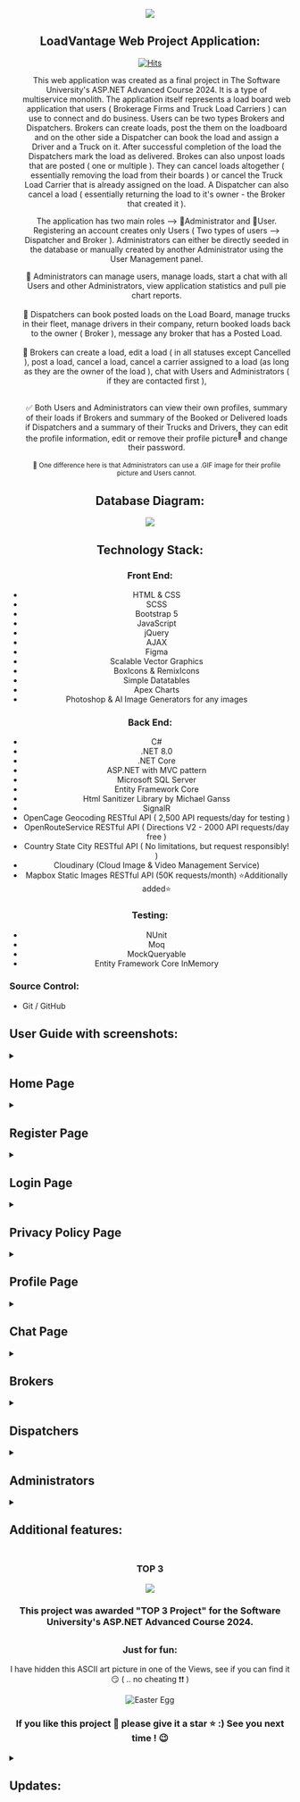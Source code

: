 <div style="text-align: center;">

 <p align="center">
   <img src="./documentation_images/loadVantage-logo.png">
   </p>
  <h2>
    LoadVantage Web Project Application:
  </h2>

[![Hits](https://hits.seeyoufarm.com/api/count/incr/badge.svg?url=https%3A%2F%2Fgithub.com%2FI-M-Marinov%2FLoadVantage-Project&count_bg=%23760BA2&title_bg=%23555555&icon=&icon_color=%23E7E7E7&title=Views&edge_flat=false)](https://hits.seeyoufarm.com)

  <ul>
   <p> This web application was created as a final project in The Software University's ASP.NET Advanced Course 2024. It is a type of multiservice monolith. The application itself represents a load board web application that users ( Brokerage Firms and Truck Load Carriers ) can use to connect and do business. Users can be two types Brokers and Dispatchers. Brokers can create loads, post the them on the loadboard and on the other side a Dispatcher can book the load and assign a Driver and a Truck on it. After successful completion of the load the Dispatchers mark the load as delivered. Brokes can also unpost loads that are posted ( one or multiple ). They can cancel loads altogether ( essentially removing the load from their boards ) or cancel the Truck Load Carrier that is already assigned on the load. A Dispatcher can also cancel a load ( essentially returning the load to it's owner - the Broker that created it ).</p>

   <p> The application has two main roles --> 🔵Administrator and 🔴User. Registering an account creates only Users ( Two types of users --> Dispatcher and Broker ). 
        Administrators can either be directly seeded in the database or manually created by another Administrator using the User Management panel. </p>
    
   🔵 Administrators can manage users, manage loads, start a chat with all Users and other Administrators, view application statistics and pull pie chart reports. 
   </br>
   </br>
   🔴 Dispatchers can book posted loads on the Load Board, manage trucks in their fleet, manage drivers in their company, return booked loads back to the owner ( Broker ), message any broker that has a Posted Load.
   </br>
   </br>
   🔴 Brokers can create a load, edit a load ( in all statuses except Cancelled ), post a load, cancel a load, cancel a carrier assigned to a load (as long as they are the owner of the load ), chat with Users and Administrators ( if they are contacted first ),             </br>
   </br>

   ✅ Both Users and Administrators can view their own profiles, summary of their loads if Brokers and summary of the Booked or Delivered loads if Dispatchers and a summary of their Trucks and Drivers, they can edit the profile information, edit or remove their profile picture<sup>🌟</sup> and change their password.
    </br>
    </br>
    <sup>🌟 One difference here is that Administrators can use a .GIF image for their profile picture and Users cannot.</sup>
   
  </ul>
   
</div>

<div style="text-align: center;">
  <h2>
    Database Diagram:
  </h2>

   <p align="center">
   <img src="./documentation_images/database-diagram.png">
   </p>
</div>

<div style="text-align: center;">
  <h2>
    Technology Stack:
  </h2>
  
  <h3>Front End:</h3>
  <ul>
    <li>HTML & CSS</li>
    <li>SCSS</li>
    <li>Bootstrap 5</li>
    <li>JavaScript</li>
    <li>jQuery</li>
    <li>AJAX</li>
    <li>Figma</li>
    <li>Scalable Vector Graphics</li>
    <li>BoxIcons & RemixIcons</li>
    <li>Simple Datatables</li>
    <li>Apex Charts</li>
    <li>Photoshop & AI Image Generators for any images</li>
  </ul>

  <h3>Back End:</h3>
  <ul>
   <li>C#</li>
   <li>.NET 8.0</li>
   <li>.NET Core</li>
   <li>ASP.NET with MVC pattern</li>
   <li>Microsoft SQL Server</li>
   <li>Entity Framework Core</li>
   <li>Html Sanitizer Library by Michael Ganss</li>
   <li>SignalR</li>
   <li>OpenCage Geocoding RESTful API (  2,500 API requests/day for testing ) </li>
   <li>OpenRouteService RESTful API ( Directions V2 - 2000 API requests/day free )</li>
   <li>Country State City RESTful API ( No limitations, but request responsibly! )</li>
   <li>Cloudinary (Cloud Image & Video Management Service)</li>
   <li>Mapbox Static Images RESTful API (50K requests/month) ⭐Additionally added⭐</li>
  </ul>

  <h3>Testing:</h3>
  <ul>
    <li>NUnit</li>
    <li>Moq</li>
    <li>MockQueryable</li>
    <li>Entity Framework Core InMemory</li>
  </ul>
</div>

<h3>Source Control:</h3>
  <ul>
    <li>Git / GitHub</li>
  </ul>


 <h2>
    User Guide with screenshots:
  </h2>

<details> 
    <summary><h2>Home Page</h2></summary>
<div style="text-align: center;">
 
   <p align="center">
   - The Home page consists of a navigation bar with three buttons ( Home, Register, Login ), logo and name, SVG animation of a truck moving, flip cards, 
   "Meet Our Partners" section, "Our Achievements" section, and a footer with links, company information, social links and contact information.
   </p>

   <p align="center">
   <img src="./documentation_images/home-page.png">
   </p>
</div>
</details>

<details> 
 <summary><h2>Register Page</h2></summary>
<div style="text-align: center;">
   
   <p align="center">
   - The Register page consists of a navigation bar with three buttons ( Home, Register, Login ) and a form with information needed to register a new user in the application.
   </p>

   <p align="center">
   <img src="./documentation_images/register-page.png">
   </p>
</div>
</details> 

<details>
   <summary><h2>Login Page</h2></summary>
<div style="text-align: center;">

   <p align="center">
   - The Login page consists of a navigation bar with three buttons ( Home, Register, Login ) and a form with information needed for a registered user to log in.
   </p>
   <p align="center">
   <img src="./documentation_images/login-page.png">
   </p>
</div>
</details>

<details>
   <summary><h2>Privacy Policy Page</h2></summary>
<div style="text-align: center;">

   <p align="center">
   - The Privacy Policy page consists useful information for the application itself and a about the Author section.
   </p>
   <p align="center">
   <img src="./documentation_images/privacy-policy-page.png">
   </p>
</div>
</details>

<details>
 <summary><h2>Profile Page</h2></summary>
<div style="text-align: center;">
 <p>
   - After successfully logging in a User would be redirected to the Profile Page
    </br>
  - The Profile page shows a card containing the User's full name, position and company and below it depending if User is a Dispatcher or Broker there would be counts for Drivers, Trucks, Booked and Delivered Loads ( Dispatchers ) and Created, Posted, Booked and Delivered Loads ( Broker )
    </br>
  - In the tabulated container to the right of the general info card there is a Profile Overview tab, Edit Profile Tab, Edit Picture tab and Change Password Tab
    </br>
      <h6>⭐ Profile Overview tab shows the information for the currently logged in User.</h6>
      <h6>⭐ Edit Profile Tab lets the User edit any of the information visualized in the overview.</h6>
      <h6>⭐ Edit Picture tab shows the profile picture and gives the User the option to delete it ( default to the generic picture ) or upload a new one.</h6>
      <h6>⭐ Change Password Tab gives the User the option to change his password.</h6>   
 </p>

   <p align="center">
   <img src="./documentation_images/logged-in-users.png">
   </p>
   
   <p align="center">
   <img src="./documentation_images/profile-tabs.png">
   </p>
   
</div>
</details>

<details>
 <summary><h2>Chat Page</h2></summary>
<div style="text-align: center;">
 <p>
   - Chat Page is available to Users and Administrators alike.
    </br>
   - Brokers cannot engage in conversation directly, they need to be contacted by a Dispatcher or an Administrator.
    </br>
   - Dispatchers can only contact Brokers through a redirect available to them when viewing a Posted load ( they can contact the broker of the load ).
    </br>
   - Administrators can contact both Dispatchers or Brokers using that redirect when viewing a load or go to the User Management Page and use the redirect there.
    </br>
     
 </p>

   <p align="center">
   <img src="./documentation_images/chat-with-without-messages.png">
   </p>
   
   <p align="center">
   <img src="./documentation_images/chat-perspective.png">
   </p>
   
</div>
</details>

<details>
 <summary><h2>Brokers</h2></summary>

<!-- Broker Create Load -->

<details>
 <summary><h3>Broker - Create a load</h3></summary>
<div style="text-align: center;">
 <p>
  - Page consists of a simple form for adding new loads in the Broker's Created Loads 
    </br>
    <h6>⭐ Create Load ---> Attempt to add a load to the database and to the Broker's loads, if information is valid. </h6>
 
   <p align="center">
   <img src="./documentation_images/create-load-optimized.gif">
   </p>
 
   <h6>⭐ Reset ---> This action would reset the form essentially deleting values from the origin and destination city and state, resetting pickup and delivery time to now and setting the Price and Weight to their default value of 1.</h6>
  
 </p>
   
   <p align="center">
   <img src="./documentation_images/broker-create-load.png">
   </p>
   
   
</div>
</details>

<!-- Broker Load Board Created Loads Tab & Viewing a Created Load -->

 <details>
 <summary><h3>Broker Load Board & Viewing a Created Load</h3></summary>
<div style="text-align: center;">
 <p>
   - After a Broker opens the Load Board, he will be redirected to the Created Loads Tab, where he can view all the loads that he/she created.
    </br>
  - Search available right on the Board, that would filter the loads as the Broker types
    </br>
  - Sorting functionality available for each piece of information visualized ( for instance Broker can sort all loads by pickup state or price ascending or descending )
    </br>
  - Paginаtion also available right in the table, Broker can choose how many loads per page to show ( 5, 10, 15 ) or show all loads
    </br>
  - Clicking on the button on the right in the "Actions" section will take the Broker to the Load View:
    </br>
    <h6>⭐ Edit ---> This action would give the Broker access to edit the load information. Buttons "Save" and "Cancel" appear while load is being edited.</h6>
    <h6>⭐ Post ---> This action would post the load, essentially changing it's status from Created to Available. </h6>
    <h6>⭐ Cancel Load ---> This action would cancel the load, removing it entirely from the Broker's Board. </h6>
    <h6>⭐ Back to Load Board ---> This action would return the Broker back to the Load Board ( and the Created tab ). </h6>
 </p>
   
   <p align="center">
   <img src="./documentation_images/broker-created-load-view.png">
   </p>
   
   
</div>
</details>

<!-- Broker Load Board Posted Loads Tab & Viewing a Posted Load -->

<details>
 <summary> <h3>Broker Viewing a Posted Load</h3></summary>
<div style="text-align: center;">

 <p>
   - After a Broker posts a load, he/she will be redirected to the Load Board's Posted Loads Tab.
    </br>
  - Search, Sorting and Paginаtion is available on every tab of the Load Board. 
    </br>
  - Clicking on the button on the right in the "Actions" section will take the Broker to the Load View:
    </br>
    <h6>⭐ Edit ---> This action would give the Broker access to edit the load information. Buttons "Save" and "Cancel" appear while load is being edited.</h6>
    <h6>⭐ Unpost ---> This action would unpost the load, essentially changing it's status from Available back to Created. </h6>
    <h6>⭐ Unpost All  ---> This action would unpost all loads, that are currently in in status Available and revert them back to Created.</h6>
    <h6>⭐ Cancel Load ---> This action would cancel the load, removing it entirely from the Broker's Board. </h6>
    <h6>⭐ Back to Load Board ---> This action would return the Broker back to the Load Board ( and the Created tab ). </h6>
 </p>
 
   <p align="center">
   <img src="./documentation_images/broker-posted-load-view.png">
   </p>
  
</div>
</details>

<!-- Broker Load Board Booked Loads Tab & Viewing a Booked Load -->

<details>
 <summary><h3>Broker Viewing a Booked Load</h3></summary>
<div style="text-align: center;">

 <p>
   - Any loads that are booked by a Dispatcher, would be sent to the Booked Loads Tab.
    </br>
  - Search, Sorting and Paginаtion is available on every tab of the Load Board. 
    </br>
  - Clicking on the button on the right in the "Actions" section will take the Broker to the Load View:
    </br>
  - Additional details are available to the Broker for the Dispatcher if the load is Booked. When the Dispatcher that booked the load assign a driver, information for that driver would be visualized for the Broker in that same mini window as well.
    </br>
    <h6>⭐ Edit ---> This action would give the Broker access to edit the load information. Buttons "Save" and "Cancel" appear while load is being edited.</h6>
    <h6>⭐ Cancel Carrier ---> This action would cancel the carrier on the load ( and truck if there is one assigned ) and return the load back to status Posted. </h6>
    <h6>⭐ Cancel Load ---> This action would cancel the load, removing it entirely from the Broker's Board. </h6>
    <h6>⭐ Details  ---> This action toggles the info mini window on the left side containing info about the Dispatcher and Driver (if there is one assigned).</h6>
    <h6>⭐ Back to Load Board ---> This action would return the Broker back to the Load Board ( and the Created tab ). </h6>
 </p>

   <p align="center">
   <img src="./documentation_images/broker-booked-load-view.png">
   </p>
   
   
</div>
</details>

<!-- Broker Load Board Delivered Loads Tab -->

<details>
 <summary><h3>Broker Load Board Delivered Loads Tab</h3></summary>
<div style="text-align: center;">

 <p>
   - Once a load has a Driver assigned by the Dispatcher that booked the load, he can mark it as delivered. All delivered loads for a Broker go to the Delivered Tab on the Load Board.
    </br>
  - Information for the Dispatcher and Driver that finished the load is available to make it easier to sort if needed. 
    </br>
 </p>

   <p align="center">
   <img src="./documentation_images/broker-delivered-loads.png">
   </p>
   
   
</div>
</details>
</details>

<!-- Dispatchers Section -->

<details>
 <summary><h2>Dispatchers</h2></summary>
 
 <!-- Dispatcher Posted Loads Tab & Viewing a Posted Load -->

<details>
 <summary> <h3>Dispatcher Viewing a Posted Load</h3></summary>
<div style="text-align: center;">

 <p>
   - After a Broker posts a load, any Dispather would be able to see it in his Posted Loads Tab on the Load Board Page.
    </br>
  - Search, Sorting and Paginаtion is available on every tab of the Load Board. 
    </br>
  - Clicking on the button on the right in the "Actions" section will take the Dispatcher to the Load View:
    </br>
    <h6>⭐ PM the Broker ---> This action will take the Dispatcher to the Chat Page and open a chat with the Broker of the load he was viewing.</h6>
    <h6>⭐ Book this Load ---> This action will book the load, essentially changing it's status from Available to Booked. Dispatcher will now be able to see that load in the Booked Loads Tab on the Load Board Page.</h6>
    <h6>⭐ Back to Load Board ---> This action would return the Dispatcher back to the Load Board ( and the Posted tab ). </h6>
 </p>
 
   <p align="center">
   <img src="./documentation_images/dispatcher-posted-load-view.png">
   </p>
  
</div>
</details>

 <!-- Dispatcher Booked Loads Tab & Viewing a Booked Load -->

<details>
<summary> <h3>Dispatcher Viewing a Booked Load</h3></summary>
<div style="text-align: center;">

 <p>
   - All the loads that a Dispatcher booked would be visible in the Booked Loads Tab on the Load Board Page.
    </br>
  - Search, Sorting and Paginаtion is available on every tab of the Load Board. 
    </br>
  - If there is a Truck and Driver assigned to the load already, the column "Status" would show "en route".
    </br>
  - Clicking on the button on the right in the "Actions" section will take the Dispatcher to the Load View:
    </br>
    <h6>⭐ PM the Broker ---> This action will take the Dispatcher to the Chat Page and open a chat with the Broker of the load he was viewing.</h6>
    <h6>⭐ Select a Driver ---> This action will assign a Driver to the load. From the dropdown the Dispatcher will choose an active driver that is available for a load ( if a driver is not available he will not be shown in the dropdown ) and then save his/her choice. </h6>
    <h6>⭐ Cancel Load ---> This action will return the load back to the broker ( changing the status of the load from Booked back to Posted ). If there is a Truck & Driver assigned to the load, they will be released, so they can be assigned to another load.</h6>
    <h6>⭐ Mark as Delivered ---> This action will mark the load as Delivered, release the driver and from this point on the load will be visible only in the Delivered Loads Tab on the Load Board Page ( both for the Broker and Dispatcher ). </h6>
    <h6>⭐ Back to Load Board ---> This action would return the Dispatcher back to the Load Board ( and the Posted tab ). </h6>

 </p>
 
   <p align="center">
   <img src="./documentation_images/dispatcher-booked-load-view.png">
   </p>
  
</div>
</details>

<!-- Dispatcher Load Board Delivered Loads Tab -->

<details>
 <summary><h3>Dispatcher Load Board Delivered Loads Tab</h3></summary>
<div style="text-align: center;">

 <p>
   - Once the load is marked delivered by the Dispatcher, it will be moved to the Delivered Loads Tab on the Load Board Page.
    </br>
  - Information for the Broker, Dispatcher and Driver that delivered the load is available to make it easier to sort if needed. 
    </br>
 </p>

   <p align="center">
   <img src="./documentation_images/dispatcher-delivered-loads-tab.png">
   </p>
   
   
</div>
</details>

 <!-- Dispatcher Trucks -->

<details>
<summary><h3>Dispatcher Trucks Page</h3></summary>
<div style="text-align: center;">

 <p>
   - The Trucks Page consists of a table with the current number of trucks in the Dispatcher's Fleet.
    </br>
  - If there is a Truck and Driver assigned to the load already, the column "Status" would show "en route".
    </br>
    <h6>⭐ Add Truck ---> This action will open a modal window and the Dispatcher would have to put the required information before he/she saves the new truck. </h6>
    <h6>⭐ Edit ---> This action will open a modal window with the selected truck's information loaded in. Dispatcher can edit any property and save it. </h6>
    <h6>⭐ Park ---> This action parks the truck at the yard. Truck cannot be parked if there is a driver in it and he is currently under a load (doing a load ). </h6>
    <h6>⭐ Select a driver ---> This action will give an option from the dropdown menu for an active and available Driver for the Dispatcher to assign in the selected truck. </h6>
    <h6>⭐ Delete ---> This action will essentially remove the truck from the Dispatcher's Fleet. Cannot remove a truck that is being used. Truck need to be parked first.</h6>
    

 </p>
 
   <p align="center">
   <img src="./documentation_images/dispatcher-trucks.png">
   </p>
  
</div>
</details>

 <!-- Dispatcher Drivers -->

<details>
<summary><h3>Dispatcher Drivers Page</h3></summary>
<div style="text-align: center;">

 <p>
   - The Drivers Page consists of a table with the current number of drivers in the Dispatcher's Fleet.
    </br>
    <h6>⭐ Add Driver ---> This action will open a modal window and the Dispatcher would have to put the required information before he/she saves the new driver. </h6>
    <h6>⭐ Edit ---> This action will open a modal window with the selected driver's information loaded in. Dispatcher can edit any property and save it. </h6>
    <h6>⭐ Fire ---> This action will essentially remove the driver from the Dispatcher's driver list.</h6>
    <h6>✨✨✨ If a Driver is Available the first icon in the "Available" column would be green, otherwise it will show a truck, meaning Driver is assigned in a Truck. In addition if he is in a Truck the "Actions" column will now show "ready for a load".</h6>
    <h6>✨✨✨ If a Driver is in a Truck and assigned on a load the second icon in the "Available" column will now show a package icon signifying that the driver is under a lot as oposed if he is not it will show a house icon ( meaning he is at home base )</h6>

 </p>
 
   <p align="center">
   <img src="./documentation_images/dispatcher-drivers.png">
   </p>
  
</div>
</details>

</details>

<details>
 <summary><h2>Administrators</h2></summary>

 <!-- Administrator Profile Page -->

<details>
<summary><h3>Administrator Profile Page</h3></summary>
<div style="text-align: center;">

 <p>
   - Once an Administrator logs in, he/she is redirected to the Profile Page.
    </br>
   - The main difference between the Dispatcher and Broker Profile page is the card below the profile picture contains information about the total revenue, total number of users and total number of loads.
    </br>
   - The Overview, Edit Profile, Edit Picture and Change Password are also available.
    </br>
   <h6>✨✨✨ Key difference here is that Administrators can addd .GIF images as their profile picture, unlike Users</h6>
 </p>
 
   <p align="center">
   <img src="./documentation_images/admin-profile.png">
   </p>
  
</div>
</details>

 <!-- Administrator Load Board Created Tab Page -->

<details>
<summary><h3>Administrator Load Board Created Loads Tab</h3></summary>
<div style="text-align: center;">

 <p>
   - An Administrator can see all Created Loads for all Brokers. 
    </br>
   - Search, Sorting and Paginаtion is available on every tab of the Load Board. 
    </br>
    <h6>⭐ Edit ---> This action will open the viewed load for changes. </h6>
    <h6>⭐ PM the Broker ---> This action will take the Administrator to the Chat Page and open a chat with the Broker of the load he was viewing.</h6>
    <h6>⭐ Details  ---> This action toggles the info mini window on the left side containing info about the Broker when the load is in status Created.</h6>
    <h6>⭐ Back to Load Board ---> This action would return the Administrator back to the Load Board ( and the Created tab ). </h6>
 </p>
 
   <p align="center">
   <img src="./documentation_images/admin-created-loads-view.png">
   </p>
  
</div>
</details>

 <!-- Administrator Load Board Posted Tab Page -->

<details>
<summary><h3>Administrator Load Board Posted Loads Tab</h3></summary>
<div style="text-align: center;">

 <p>
   - An Administrator can see all Posted Loads for all Brokers, just like Dispatchers. 
    </br>
   - Search, Sorting and Paginаtion is available on every tab of the Load Board. 
    </br>
    <h6>⭐ Edit ---> This action will open the viewed load for changes. </h6>
    <h6>⭐ PM the Broker ---> This action will take the Administrator to the Chat Page and open a chat with the Broker of the load he was viewing.</h6>
    <h6>⭐ Details  ---> This action toggles the info mini window on the left side containing info about the Broker when the load is in status Created.</h6>
    <h6>⭐ Back to Load Board ---> This action would return the Administrator back to the Load Board ( and the Created tab ). </h6>
 </p>
 
   <p align="center">
   <img src="./documentation_images/admin-posted-loads-view.png">
   </p>
  
</div>
</details>

 <!-- Administrator Load Board Booked Tab Page -->

<details>
<summary><h3>Administrator Load Board Booked Loads Tab</h3></summary>
<div style="text-align: center;">

 <p>
   - An Administrator can see all Booked Loads for all Brokers. 
    </br>
   - Search, Sorting and Paginаtion is available on every tab of the Load Board. 
    </br>
   - Similar to the Broker and Dispatcher, if a Booked load has a Driver assigned already in the "Status" column it shows "en route". 
    </br>
   - The details mini window will show the Broker information, Dispatcher information and if a Driver is assigned - the Driver information. 
    </br>
    <h6>⭐ Edit ---> This action will open the viewed load for changes. </h6>
    <h6>⭐ PM the Broker ---> This action will take the Administrator to the Chat Page and open a chat with the Broker of the load he was viewing.</h6>
    <h6>⭐ PM the Dispatcher ---> This action will take the Administrator to the Chat Page and open a chat with the Dispatcher of the load he was viewing.</h6>
    <h6>⭐ Details  ---> This action toggles the info mini window on the left side containing info about the Broker when the load is in status Created.</h6>
    <h6>⭐ Back to Load Board ---> This action would return the Administrator back to the Load Board ( and the Created tab ). </h6>
 </p>
 
   <p align="center">
   <img src="./documentation_images/admin-booked-loads-view.png">
   </p>
  
</div>
</details>

 <!-- Administrator Load Board Delivered Tab Page -->

<details>
<summary><h3>Administrator Load Board Delivered Loads Tab</h3></summary>
<div style="text-align: center;">

 <p>
   - An Administrator can see all Delivered Loads for all Brokers and Dispatchers. 
    </br>
   - Search, Sorting and Paginаtion is available on every tab of the Load Board. 
    </br>
   - Unline the Brokers and Dispatchers, the Administrator can view each Delivered Load and if need be do any adjustments to it ( edit it ). 
    </br>
   - The details mini window will show the Broker information, Dispatcher information and the Driver information. 
    </br>
    <h6>⭐ Edit ---> This action will open the viewed load for changes. </h6>
    <h6>⭐ PM the Broker ---> This action will take the Administrator to the Chat Page and open a chat with the Broker of the load he was viewing.</h6>
    <h6>⭐ PM the Dispatcher ---> This action will take the Administrator to the Chat Page and open a chat with the Dispatcher of the load he was viewing.</h6>
    <h6>⭐ Details  ---> This action toggles the info mini window on the left side containing info about the Broker when the load is in status Created.</h6>
    <h6>⭐ Back to Load Board ---> This action would return the Administrator back to the Load Board ( and the Created tab ). </h6>
 </p>
 
   <p align="center">
   <img src="./documentation_images/admin-delivered-loads-view.png">
   </p>
  
</div>
</details>

 <!-- Administrator Load Board Cancelled Tab Page -->

<details>
<summary><h3>Administrator Load Board Cancelled Loads Tab</h3></summary>
<div style="text-align: center;">

 <p>
   - An Administrator can see all Cancelled Loads for all Brokers and Dispatchers. 
    </br>
   - Search, Sorting and Paginаtion is available on every tab of the Load Board. 
    </br>
   - Unlike the Brokers and Dispatchers, the Administrator can not only view each Cancelled Load , but also edit it . 
    </br>
   - The details mini window will show the Broker information. 
    </br>
    <h6>⭐ Edit ---> This action will open the viewed load for changes. </h6>
    <h6>⭐ Restore Load ---> This action will allow the Administrator to move the load from status Cancelled to status Created, essentially returning it in the Created Loads tab of the Broker that owns it.</h6>
    <h6>⭐ PM the Broker ---> This action will take the Administrator to the Chat Page and open a chat with the Broker of the load he was viewing.</h6>
    <h6>⭐ Details  ---> This action toggles the info mini window on the left side containing info about the Broker when the load is in status Created.</h6>
    <h6>⭐ Back to Load Board ---> This action would return the Administrator back to the Load Board ( and the Created tab ). </h6>
 </p>
 
   <p align="center">
   <img src="./documentation_images/admin-cancelled-loads-view.png">
   </p>
  
</div>
</details>


 <!-- Administrator User Management Page -->

<details>
<summary><h3>Administrator User Management Page</h3></summary>
<div style="text-align: center;">

 <p>
   - Page contains information for each User and Administrator registered on the platform. 
    </br>
   - Search and Paginаtion is available right in the table. Page size is currently set at 5 results/users per page.
    </br>
    <h6>⭐ Add User ---> This action will allow the Administrator to add new Users ( Brokers or Dispatchers ) directly. </h6>
    <h6>⭐ Add Administrator ---> This action will allow the Administrator to add new Administrators directly.</h6>
    <h6>⭐ Edit User---> This action opens the User or Administrator information in a modal window, letting the Administrator edit it.</h6>
    <h6>⭐ Chat with User  ---> Allows the Administrator to chat with any of the Users or Administrators on the platform. </h6>
    <h6>⭐ Deactivate User ---> This action anonymizes the User or Administrator ( deleting all his sensitive informaton from the DB ) and locks the account so it can no longer be used. </h6>
    <h6>⭐ Reactivate User ---> This action unlocks a locked account. </h6>
    <h6>⭐ Reset User Password ---> This action resets a User or Administrator's password to a pre-set default password. </h6>
 </p>
 
   <p align="center">
   <img src="./documentation_images/admin-user-management.png">
   </p>
  
</div>
</details>

 <!-- Administrator Statistics Page -->

<details>
<summary><h3>Administrator Statistics Page</h3></summary>
<div style="text-align: center;">

 <p>
   - Page contains information for: 
    </br>
    <h6>⭐Total User Count ( Administrators + Users ) </h6>
    <h6>⭐Total Revenue ( Amount for all Loads in Status Delivered + Comission, based on the total revenue ) </h6>
    <h6>⭐Total Loads ( Total count of all Loads in all statuses - Cancelled Loads included ) </h6>
    <h6>⭐Total Drivers ( Total count of all Drivers, both active and fired drivers counted ) </h6>
    <h6>⭐Total Trucks ( Total count of all Trucks, both active and decommissioned counted ) </h6>
    <h6>⭐List of all Companies and the number of accounts per each company that has an account on the platform</h6>
    </br>
   - Upon clicking on the total Total Users, Total Revenue, Total Loads, Total Drivers or Total Trucks it flips the card and shows a pie chart showing percentage-wise and counts.
    </br>
   - Pie charts can be downloaded as a report in a .SVG, .PNG or .CSV format.
 </p>
 
   <p align="center">
   <img src="./documentation_images/admin-statistics.png">
   </p>

   <p align="center">
   <img src="./documentation_images/statistics-flip-cards.gif">
   </p>
  
</div>
</details>

</details>

<details>
 <summary>
 <h2>
    Additional features: 
  </h2>
 </summary>

<!-- Start Responsive Design -->

<details>
   <summary>
      <h3>
          Responsive design
      </h3>
    </summary>
  <div style="text-align: center;">
 
   <p align="center">
      <img src="./documentation_images/responsive-design.png">
   </p>
    
  </div>
</details>
<!-- End Responsive Design -->

 <!-- Start Custom Loader -->

<details>
   <summary>
      <h3>
          Custom loader animation
      </h3>
    </summary>
  <div style="text-align: center;">
 
   <p align="center">
      <img src="./documentation_images/custom-loader.gif">
   </p>
    
  </div>
</details>

<!-- End Custom Loader -->

 <!-- Start Custom Truck Animation -->

<details>
   <summary>
      <h3>
          Custom Truck animation
      </h3>
    </summary>
  <div style="text-align: center;">
 
   <p align="center">
      <img src="./documentation_images/custom-truck-animation.gif">
   </p>
    
  </div>
</details>

<!-- End Custom Truck Animation-->

 <!-- Start Custom buttons  -->

<details>
   <summary>
      <h3>
          Custom buttons
      </h3>
    </summary>
  <div style="text-align: center;">
 
   <p align="center">
      <img src="./documentation_images/custom-buttons.gif">
   </p>
   <p align="center">
      <img src="./documentation_images/register-button.gif">
   </p>
   <p align="center">
      <img src="./documentation_images/login-button.gif">
   </p>
    <p align="center">
      <img src="./documentation_images/custom-navigation-buttons.png">
   </p>
    
  </div>
</details>

<!-- End Custom buttons -->

<details>
   <summary>
      <h3>
          Custom cards
      </h3>
    </summary>
  <div style="text-align: center;">
 
   <p align="center">
      <img src="./documentation_images/cards.gif">
   </p>
  
  </div>
</details>

 <!-- Start Sidebar Toggle and  Dark Theme  -->

<details>
   <summary>
      <h3>
          Sidebar Toggle and  Dark Theme
      </h3>
    </summary>
  <div style="text-align: center;">
 
   <p align="center">
      <img src="./documentation_images/dark-theme.gif">
   </p>
   
    
  </div>
</details>

<!-- End Sidebar Toggle and  Dark Theme -->
 <!--  Start Custom 404 Page  -->

<details>
   <summary>
      <h3>
          Custom 404 Page
      </h3>
    </summary>
  <div style="text-align: center;">
 
   <p align="center">
      <img src="./documentation_images/404.gif">
   </p>
    
  </div>
</details>
<!-- End Custom 404 Page -->
 <!--  Start Custom 500 Page  -->
<details>
   <summary>
      <h3>
          Custom 500 Page
      </h3>
    </summary>
  <div style="text-align: center;">
 
   <p align="center">
      <img src="./documentation_images/500.png">
   </p>
    
  </div>
</details>
 
</details>

<div align="center">
 <h2></h2>
 <h3>TOP 3</h3>
    <img src="./documentation_images/top3-small.svg">
    <h3 style="font: purple;">This project was awarded "TOP 3 Project" for the Software University's ASP.NET Advanced Course 2024. </h3>
 <h2></h2>
</div>

<div align="center">
    <h3>Just for fun:</h3>
    <p>I have hidden this ASCII art picture in one of the Views, see if you can find it 😏 ( .. no cheating ❗❗  )  </p>
</div>

<p align="center">
    <img src="./documentation_images/easter-egg.png" alt="Easter Egg">
</p>

<div align="center">
    <h3>If you like this project 💯 please give it a star ⭐ :) See you next time ! 	😉</h3>
</div>

<details>
   <summary>
      <h2>
         Updates:
      </h2>
    </summary>
  <div style="text-align: center;">
 
   <p align="center">
    - Added the Current load information in the Driver's Table in the ShowDrivers View for all Dispatchers
   </p>
   <p align="center">
   - Added the Total Miles for each driver in the Driver's Table in the ShowDriver View for all Dispatchers
   </p>
   <p align="center">
    <img src="./documentation_images/current-load-and-total-miles.png" alt="currentLoadAndTotalMilesScreenshot">
   </p>
   
   
   <p align="center">
   - Added icons in the ChatWindow View to show users when a message is sent and when it is read ( one check when sent and two checks when it is read )
   </p>
    <p align="center">
    <img src="./documentation_images/unread-message.png" alt="unread-message">
   </p>
    <p align="center">
    <img src="./documentation_images/read-message.png" alt="read-message">
   </p>
    <p align="center">
   - Added an update for Dispatchers in the LoadDetails View that would now show the currently assigned driver to the load, if any ( in the same fashion as it shows the basic Dispatcher and Driver info for a Broker on a booked load ).
   </p>
   <p align="center">
   - Added an additional service - MapBox Service that would be visualizing the origin and destination on a static map directly in the Load Views. 
    <img src="./documentation_images/show-map.gif" alt="Static Map">
   </p>
   
  </div>
</details>
